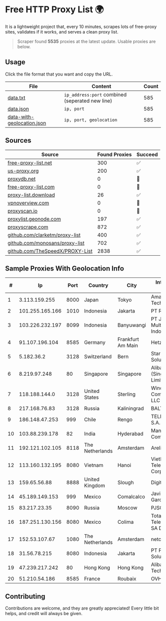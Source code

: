 
# Free HTTP Proxy List 🌍

It is a lightweight project that, every 10 minutes, scrapes lots of free-proxy sites, validates if it works, and serves a clean proxy list.


> Scraper found **5535** proxies at the latest update. Usable proxies are below.

## Usage

Click the file format that you want and copy the URL.


|File|Content|Count|
|----|-------|-----|
|[data.txt](https://raw.githubusercontent.com/themiralay/Proxy-List-World/master/data.txt)|`ip_address:port` combined (seperated new line)|585|
|[data.json](https://raw.githubusercontent.com/themiralay/Proxy-List-World/master/data.json)|`ip, port`|585|
|[data-with-geolocation.json](https://raw.githubusercontent.com/themiralay/Proxy-List-World/master/data-with-geolocation.json)|`ip, port, geolocation`|585|

## Sources

|Source|Found Proxies|Succeed|
|------|-------------|-------|
|[free-proxy-list.net](https://free-proxy-list.net)|300|✅|
|[us-proxy.org](https://www.us-proxy.org)|200|✅|
|[proxydb.net](http://proxydb.net)|0|🚫|
|[free-proxy-list.com](https://free-proxy-list.com/?page=&port=&type%5B%5D=http&type%5B%5D=https&up_time=0&search=Search)|0|🚫|
|[proxy-list.download](https://www.proxy-list.download/HTTP)|26|✅|
|[vpnoverview.com](https://vpnoverview.com/privacy/anonymous-browsing/free-proxy-servers)|0|🚫|
|[proxyscan.io](https://www.proxyscan.io)|0|🚫|
|[proxylist.geonode.com](https://proxylist.geonode.com/api/proxy-list?limit=300&page=1&sort_by=lastChecked&sort_type=desc&protocols=http,https)|197|✅|
|[proxyscrape.com](https://api.proxyscrape.com/v2/?request=displayproxies&protocol=http&timeout=10000&country=all&ssl=all&anonymity=all)|872|✅|
|[github.com/clarketm/proxy-list](https://raw.githubusercontent.com/clarketm/proxy-list/master/proxy-list-raw.txt)|400|✅|
|[github.com/monosans/proxy-list](https://raw.githubusercontent.com/monosans/proxy-list/main/proxies/http.txt)|702|✅|
|[github.com/TheSpeedX/PROXY-List](https://raw.githubusercontent.com/TheSpeedX/PROXY-List/master/http.txt)|2838|✅|


## Sample Proxies With Geolocation Info

|#|Ip|Port|Country|City|Internet Service Provider|
|-|--|----|-------|----|-------------------------|
|1|3.113.159.255|8000|Japan|Tokyo|Amazon Technologies Inc.|
|2|101.255.165.166|1010|Indonesia|Jakarta|PT Remala Abadi|
|3|103.226.232.197|8099|Indonesia|Banyuwangi|PT Jaringan Multimedia Indonesia|
|4|91.107.196.104|8585|Germany|Frankfurt Am Main|Hetzner Online AG|
|5|5.182.36.2|3128|Switzerland|Bern|Stark Industries Solutions LTD|
|6|8.219.97.248|80|Singapore|Singapore|Alibaba Cloud (Singapore) Private Limited|
|7|118.188.144.0|3128|United States|Sterling|Windstream Communications LLC|
|8|217.168.76.83|3128|Russia|Kaliningrad|BALTNET|
|9|186.148.47.253|999|Chile|Rengo|TELEFÓNICA CHILE S.A.|
|10|103.88.239.178|82|India|Hyderabad|Mana Communications|
|11|192.121.102.105|8118|The Netherlands|Amsterdam|Arelion Sweden AB|
|12|113.160.132.195|8080|Vietnam|Hanoi|VietNam Post and Telecom Corporation|
|13|159.65.56.88|8888|United Kingdom|Slough|DigitalOcean, LLC|
|14|45.189.149.153|999|Mexico|Comalcalco|Javier Tamayo Garcia|
|15|83.217.23.35|8090|Russia|Moscow|PJSC Rostelecom|
|16|187.251.130.156|8080|Mexico|Colima|Total Play Telecomunicaciones SA De CV|
|17|152.53.107.67|1080|The Netherlands|Amsterdam|netcup GmbH|
|18|31.56.78.215|8080|Indonesia|Jakarta|PT Perwira Media Solusi|
|19|47.239.217.242|80|Hong Kong|Hong Kong|Alibaba (US) Technology Co., Ltd.|
|20|51.210.54.186|8585|France|Roubaix|OVH SAS|



## Contributing

Contributions are welcome, and they are greatly appreciated! Every
little bit helps, and credit will always be given.

